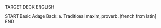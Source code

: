 TARGET DECK
ENGLISH

START
Basic
Adage
Back: n. Traditional maxim, proverb. [french from latin]
END
